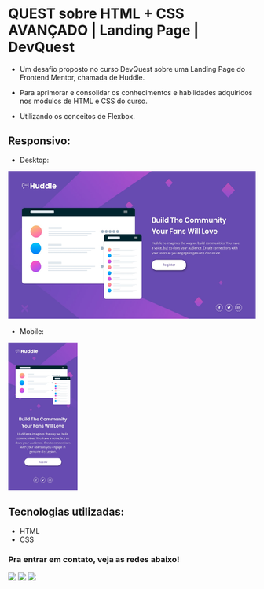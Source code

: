 # QUEST sobre HTML + CSS AVANÇADO | Landing Page | DevQuest

* Um desafio proposto no curso DevQuest sobre uma Landing Page do Frontend Mentor, chamada de Huddle. 

* Para aprimorar e consolidar os conhecimentos e habilidades adquiridos nos módulos de HTML e CSS do curso. 

* Utilizando os conceitos de Flexbox.


## Responsivo:
* Desktop:
<img height="300em" src="./src/design/desktop-design.jpg" alt="Projeto Huddle - Versão Desktop">

* Mobile:
<img height="300em" src="./src/design/mobile-design.jpg" alt="Projeto Huddle - Versão Mobile">

## Tecnologias utilizadas:

 * HTML
 * CSS

 ### Pra entrar em contato, veja as redes abaixo!
 
<div> 
  <a href="https://instagram.com/maticorrea10" target="_blank"><img src="https://img.shields.io/badge/-Instagram-%23E4405F?style=for-the-badge&logo=instagram&logoColor=white" target="_blank"></a>
  <a href = "https://matiasecorrea19@gmail.com"><img src="https://img.shields.io/badge/-Gmail-%23333?style=for-the-badge&logo=gmail&logoColor=white" target="_blank"></a>
  <a href="https://www.linkedin.com/in/matías-ezequiel-correa" target="_blank"><img src="https://img.shields.io/badge/-LinkedIn-%230077B5?style=for-the-badge&logo=linkedin&logoColor=white" target="_blank"></a> 
</div>
